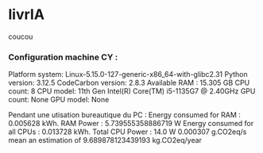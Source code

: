 # livrIA
coucou

### Configuration machine CY :
Platform system: Linux-5.15.0-127-generic-x86_64-with-glibc2.31
Python version: 3.12.5
CodeCarbon version: 2.8.3
Available RAM : 15.305 GB
CPU count: 8
CPU model: 11th Gen Intel(R) Core(TM) i5-1135G7 @ 2.40GHz
GPU count: None
GPU model: None

Pendant une utisation bureautique du PC :
Energy consumed for RAM : 0.005628 kWh. RAM Power : 5.739555358886719 W
Energy consumed for all CPUs : 0.013728 kWh. Total CPU Power : 14.0 W
0.000307 g.CO2eq/s mean an estimation of 9.689878123439193 kg.CO2eq/year

